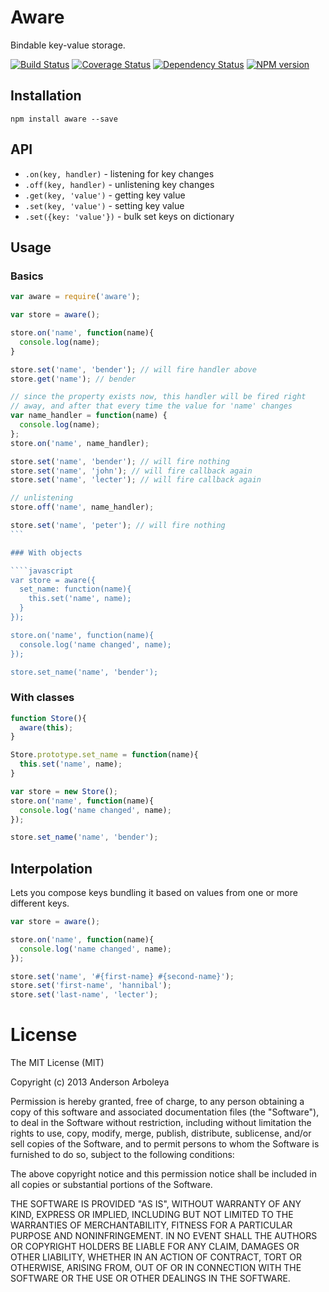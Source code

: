 # Aware

Bindable key-value storage.

[![Build Status](https://travis-ci.org/serpentem/aware.png?branch=master)](https://travis-ci.org/serpentem/aware)
[![Coverage Status](https://coveralls.io/repos/serpentem/aware/badge.png)](https://coveralls.io/r/serpentem/aware)
[![Dependency Status](https://gemnasium.com/serpentem/aware.png)](https://gemnasium.com/serpentem/aware)
[![NPM version](https://badge.fury.io/js/aware.png)](http://badge.fury.io/js/aware)

## Installation

````
npm install aware --save
````

## API

 - `.on(key, handler)` - listening for key changes
 - `.off(key, handler)` - unlistening key changes
 - `.get(key, 'value')` - getting key value
 - `.set(key, 'value')` - setting key value
  - `.set({key: 'value'})` - bulk set keys on dictionary

## Usage

### Basics

````javascript
var aware = require('aware');

var store = aware();

store.on('name', function(name){
  console.log(name);
}

store.set('name', 'bender'); // will fire handler above
store.get('name'); // bender

// since the property exists now, this handler will be fired right
// away, and after that every time the value for 'name' changes
var name_handler = function(name) {
  console.log(name);
};
store.on('name', name_handler);

store.set('name', 'bender'); // will fire nothing
store.set('name', 'john'); // will fire callback again
store.set('name', 'lecter'); // will fire callback again

// unlistening
store.off('name', name_handler);

store.set('name', 'peter'); // will fire nothing
```

### With objects

````javascript
var store = aware({
  set_name: function(name){
    this.set('name', name);
  }
});

store.on('name', function(name){
  console.log('name changed', name);
});

store.set_name('name', 'bender');
````

### With classes

````javascript
function Store(){
  aware(this);
}

Store.prototype.set_name = function(name){
  this.set('name', name);
}

var store = new Store();
store.on('name', function(name){
  console.log('name changed', name);
});

store.set_name('name', 'bender');
````

## Interpolation

Lets you compose keys bundling it based on values from one or more different
keys.

````javascript
var store = aware();

store.on('name', function(name){
  console.log('name changed', name);
});

store.set('name', '#{first-name} #{second-name}');
store.set('first-name', 'hannibal');
store.set('last-name', 'lecter');

````

# License

The MIT License (MIT)

Copyright (c) 2013 Anderson Arboleya
  
Permission is hereby granted, free of charge, to any person obtaining a copy of
this software and associated documentation files (the "Software"), to deal in
the Software without restriction, including without limitation the rights to
use, copy, modify, merge, publish, distribute, sublicense, and/or sell copies of
the Software, and to permit persons to whom the Software is furnished to do so,
subject to the following conditions:

The above copyright notice and this permission notice shall be included in all
copies or substantial portions of the Software.

THE SOFTWARE IS PROVIDED "AS IS", WITHOUT WARRANTY OF ANY KIND, EXPRESS OR
IMPLIED, INCLUDING BUT NOT LIMITED TO THE WARRANTIES OF MERCHANTABILITY, FITNESS
FOR A PARTICULAR PURPOSE AND NONINFRINGEMENT. IN NO EVENT SHALL THE AUTHORS OR
COPYRIGHT HOLDERS BE LIABLE FOR ANY CLAIM, DAMAGES OR OTHER LIABILITY, WHETHER
IN AN ACTION OF CONTRACT, TORT OR OTHERWISE, ARISING FROM, OUT OF OR IN
CONNECTION WITH THE SOFTWARE OR THE USE OR OTHER DEALINGS IN THE SOFTWARE.